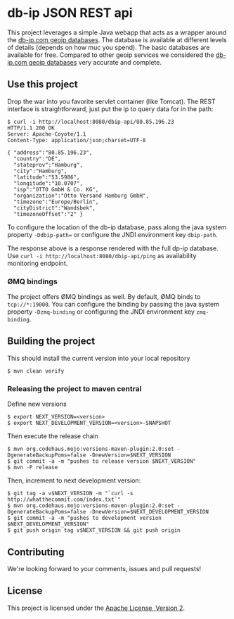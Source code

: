db-ip JSON REST api
========================

This project leverages a simple Java webapp that acts as a wrapper around the [db-ip.com geoip databases](https://db-ip.com/db/).
The database is available at different levels of details (depends on how muc you spend). The basic databases are available
for free. Compared to other geoip services we considered the [db-ip.com geoip databases](https://db-ip.com/db/) very accurate
and complete.

## Use this project

Drop the war into you favorite servlet container (like Tomcat). The REST interface
is straightforward, just put the ip to query data for in the path:

    $ curl -i http://localhost:8080/dbip-api/80.85.196.23
    HTTP/1.1 200 OK
    Server: Apache-Coyote/1.1
    Content-Type: application/json;charset=UTF-8
    
    { "address":"80.85.196.23",
      "country":"DE",
      "stateprov":"Hamburg",
      "city":"Hamburg",
      "latitude":"53.5986",
      "longitude":"10.0707",
      "isp":"OTTO GmbH & Co. KG",
      "organization":"Otto Versand Hamburg GmbH",
      "timezone":"Europe/Berlin",
      "cityDistrict":"Wandsbek",
      "timezoneOffset":"2" }

To configure the location of the db-ip database, pass along the java
system property `-Ddbip-path=` or configure the JNDI environment 
key `dbip-path`.

The response above is a response rendered with the full dp-ip database. Use 
`curl -i http://localhost:8080/dbip-api/ping` as availability monitoring endpoint.

### ØMQ bindings

The project offers ØMQ bindings as well. By default, ØMQ binds to `tcp://*:19000`.
You can configure the binding by passing the java system property `-Dzmq-binding`
or configuring the JNDI environment key `zmq-binding`.

## Building the project

This should install the current version into your local repository

    $ mvn clean verify
    
### Releasing the project to maven central
    
Define new versions
    
    $ export NEXT_VERSION=<version>
    $ export NEXT_DEVELOPMENT_VERSION=<version>-SNAPSHOT

Then execute the release chain

    $ mvn org.codehaus.mojo:versions-maven-plugin:2.0:set -DgenerateBackupPoms=false -DnewVersion=$NEXT_VERSION
    $ git commit -a -m "pushes to release version $NEXT_VERSION"
    $ mvn -P release
    
Then, increment to next development version:
    
    $ git tag -a v$NEXT_VERSION -m "`curl -s http://whatthecommit.com/index.txt`"
    $ mvn org.codehaus.mojo:versions-maven-plugin:2.0:set -DgenerateBackupPoms=false -DnewVersion=$NEXT_DEVELOPMENT_VERSION
    $ git commit -a -m "pushes to development version $NEXT_DEVELOPMENT_VERSION"
    $ git push origin tag v$NEXT_VERSION && git push origin

## Contributing

We're looking forward to your comments, issues and pull requests!

## License

This project is licensed under the [Apache License, Version 2](http://www.apache.org/licenses/LICENSE-2.0.html).
